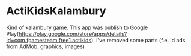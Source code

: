 # ActiKidsKalambury
Kind of kalambury game. This app was publish to Google Play(https://play.google.com/store/apps/details?id=com.fgamesteam.free1.actikids). I've removed some parts (f.e. id ads from AdMob, graphics, images)
